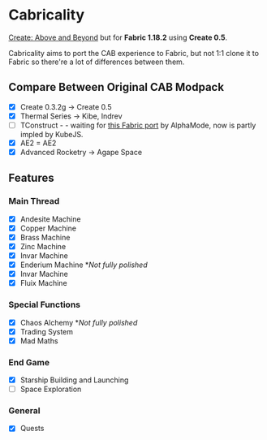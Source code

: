 # Cabricality

[Create: Above and Beyond](https://github.com/simibubi/Above-and-Beyond) but for **Fabric 1.18.2** using **Create 0.5**.

Cabricality aims to port the CAB experience to Fabric, but not 1:1 clone it to Fabric so there're a lot of differences between them.

## Compare Between Original CAB Modpack

- [X] Create 0.3.2g -> Create 0.5
- [X] Thermal Series -> Kibe, Indrev
- [ ] TConstruct - - waiting for [this Fabric port](https://github.com/Alpha-s-Stuff/TinkersConstruct) by AlphaMode, now is partly impled by KubeJS.
- [X] AE2 = AE2
- [X] Advanced Rocketry -> Agape Space

## Features

### Main Thread

* [X] Andesite Machine
* [X] Copper Machine
* [X] Brass Machine
* [X] Zinc Machine
* [X] Invar Machine
* [X] Enderium Machine **Not fully polished*
* [X] Invar Machine
* [X] Fluix Machine

### Special Functions

* [X] Chaos Alchemy **Not fully polished*
* [X] Trading System
* [X] Mad Maths

### End Game

* [X] Starship Building and Launching
* [ ] Space Exploration

### General

* [X] Quests
